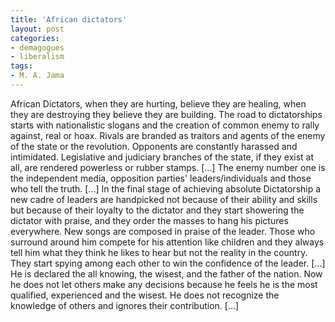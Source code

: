 ```yaml
---
title: 'African dictators'
layout: post
categories:
- demagogues
- liberalism
tags:
- M. A. Jama
---
```


African Dictators, when they are hurting, believe they are healing, when they are destroying they believe they are building. The road to dictatorships starts with nationalistic slogans and the creation of common enemy to rally against, real or hoax. Rivals are branded as traitors and agents of the enemy of the state or the revolution. Opponents are constantly harassed and intimidated. Legislative and judiciary branches of the state, if they exist at all, are rendered powerless or rubber stamps. \[...\] The enemy number one is the independent media, opposition parties' leaders/individuals and those who tell the truth. \[...\] In the final stage of achieving absolute Dictatorship a new cadre of leaders are handpicked not because of their ability and skills but because of their loyalty to the dictator and they start showering the dictator with praise, and they order the masses to hang his pictures everywhere. New songs are composed in praise of the leader. Those who surround around him compete for his attention like children and they always tell him what they think he likes to hear but not the reality in the country. They start spying among each other to win the confidence of the leader. \[...\] He is declared the all knowing, the wisest, and the father of the nation. Now he does not let others make any decisions because he feels he is the most qualified, experienced and the wisest. He does not recognize the knowledge of others and ignores their contribution. \[...\]

